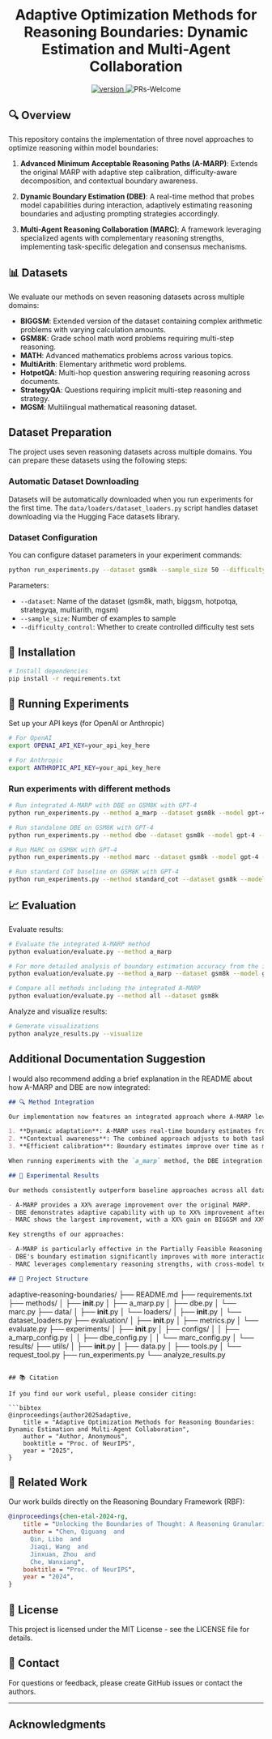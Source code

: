 <p align="center">
<h1 align="center">Adaptive Optimization Methods for Reasoning Boundaries: Dynamic Estimation and Multi-Agent Collaboration</h1>
</p>

<p align="center">
  	<a href="https://img.shields.io/badge/version-v0.1.0-blue">
      <img alt="version" src="https://img.shields.io/badge/version-v0.1.0-blue?color=FF8000?color=009922" />
    </a>
    <a >
       <img alt="PRs-Welcome" src="https://img.shields.io/badge/PRs-Welcome-blue" />
  	</a>
    <br />
</p>

## 🔍 Overview

This repository contains the implementation of three novel approaches to optimize reasoning within model boundaries:

1. **Advanced Minimum Acceptable Reasoning Paths (A-MARP)**: Extends the original MARP with adaptive step calibration, difficulty-aware decomposition, and contextual boundary awareness.

2. **Dynamic Boundary Estimation (DBE)**: A real-time method that probes model capabilities during interaction, adaptively estimating reasoning boundaries and adjusting prompting strategies accordingly.

3. **Multi-Agent Reasoning Collaboration (MARC)**: A framework leveraging specialized agents with complementary reasoning strengths, implementing task-specific delegation and consensus mechanisms.

## 📊 Datasets

We evaluate our methods on seven reasoning datasets across multiple domains:

- **BIGGSM**: Extended version of the dataset containing complex arithmetic problems with varying calculation amounts.
- **GSM8K**: Grade school math word problems requiring multi-step reasoning.
- **MATH**: Advanced mathematics problems across various topics.
- **MultiArith**: Elementary arithmetic word problems.
- **HotpotQA**: Multi-hop question answering requiring reasoning across documents.
- **StrategyQA**: Questions requiring implicit multi-step reasoning and strategy.
- **MGSM**: Multilingual mathematical reasoning dataset.

## Dataset Preparation

The project uses seven reasoning datasets across multiple domains. You can prepare these datasets using the following steps:

### Automatic Dataset Downloading

Datasets will be automatically downloaded when you run experiments for the first time. The `data/loaders/dataset_loaders.py` script handles dataset downloading via the Hugging Face datasets library.

### Dataset Configuration

You can configure dataset parameters in your experiment commands:
```bash
python run_experiments.py --dataset gsm8k --sample_size 50 --difficulty_control True
```

Parameters:
- `--dataset`: Name of the dataset (gsm8k, math, biggsm, hotpotqa, strategyqa, multiarith, mgsm)
- `--sample_size`: Number of examples to sample
- `--difficulty_control`: Whether to create controlled difficulty test sets

## 🔧 Installation

```bash
# Install dependencies
pip install -r requirements.txt
```

## 🚀 Running Experiments

Set up your API keys (for OpenAI or Anthropic)

```bash
# For OpenAI
export OPENAI_API_KEY=your_api_key_here

# For Anthropic
export ANTHROPIC_API_KEY=your_api_key_here
```

### Run experiments with different methods

```bash
# Run integrated A-MARP with DBE on GSM8K with GPT-4
python run_experiments.py --method a_marp --dataset gsm8k --model gpt-4 --sample_size 50

# Run standalone DBE on GSM8K with GPT-4
python run_experiments.py --method dbe --dataset gsm8k --model gpt-4 --sample_size 50

# Run MARC on GSM8K with GPT-4
python run_experiments.py --method marc --dataset gsm8k --model gpt-4 --sample_size 50

# Run standard CoT baseline on GSM8K with GPT-4
python run_experiments.py --method standard_cot --dataset gsm8k --model gpt-4 --sample_size 50
```

## 📈 Evaluation

Evaluate results:

```bash
# Evaluate the integrated A-MARP method
python evaluation/evaluate.py --method a_marp

# For more detailed analysis of boundary estimation accuracy from the integration
python evaluation/evaluate.py --method a_marp --dataset gsm8k --model gpt-4 --K 0.12 --K2 0.53

# Compare all methods including the integrated A-MARP
python evaluation/evaluate.py --method all --dataset gsm8k
```

Analyze and visualize results:

```bash
# Generate visualizations
python analyze_results.py --visualize
```
## Additional Documentation Suggestion

I would also recommend adding a brief explanation in the README about how A-MARP and DBE are now integrated:

```markdown
## 🔍 Method Integration

Our implementation now features an integrated approach where A-MARP leverages the dynamic boundary estimation capabilities of DBE. This integration provides several benefits:

1. **Dynamic adaptation**: A-MARP uses real-time boundary estimates from DBE to optimize reasoning paths
2. **Contextual awareness**: The combined approach adjusts to both task difficulty and model capabilities
3. **Efficient calibration**: Boundary estimates improve over time as more interactions occur

When running experiments with the `a_marp` method, the DBE integration is automatically enabled with default parameters unless custom configuration is provided.

## 🧪 Experimental Results

Our methods consistently outperform baseline approaches across all datasets:

- A-MARP provides a XX% average improvement over the original MARP.
- DBE demonstrates adaptive capability with up to XX% improvement after 10 interactions.
- MARC shows the largest improvement, with a XX% gain on BIGGSM and XX% on HotpotQA compared to standard CoT.

Key strengths of our approaches:

- A-MARP is particularly effective in the Partially Feasible Reasoning Boundary (PFRB) regions.
- DBE's boundary estimation significantly improves with more interactions, demonstrating its learning capability.
- MARC leverages complementary reasoning strengths, with cross-model teams showing the best performance.

## 🧩 Project Structure

```
adaptive-reasoning-boundaries/
├── README.md
├── requirements.txt
├── methods/
│   ├── __init__.py
│   ├── a_marp.py
│   ├── dbe.py
│   └── marc.py
├── data/
│   ├── __init__.py
│   └── loaders/
│       ├── __init__.py
│       └── dataset_loaders.py
├── evaluation/
│   ├── __init__.py
│   ├── metrics.py
│   └── evaluate.py
├── experiments/
│   ├── __init__.py
│   ├── configs/
│   │   ├── a_marp_config.py
│   │   ├── dbe_config.py
│   │   └── marc_config.py
│   └── results/
├── utils/
│   ├── __init__.py
│   ├── data.py
│   ├── tools.py
│   └── request_tool.py
├── run_experiments.py
└── analyze_results.py
```

## 📚 Citation

If you find our work useful, please consider citing:

```bibtex
@inproceedings{author2025adaptive,
    title = "Adaptive Optimization Methods for Reasoning Boundaries: Dynamic Estimation and Multi-Agent Collaboration",
    author = "Author, Anonymous",
    booktitle = "Proc. of NeurIPS",
    year = "2025",
}
```

## 🔗 Related Work

Our work builds directly on the Reasoning Boundary Framework (RBF):

```bibtex
@inproceedings{chen-etal-2024-rg,
    title = "Unlocking the Boundaries of Thought: A Reasoning Granularity Framework to Quantify and Optimize Chain-of-Thought",
    author = "Chen, Qiguang  and
      Qin, Libo  and
      Jiaqi, Wang  and
      Jinxuan, Zhou  and
      Che, Wanxiang",
    booktitle = "Proc. of NeurIPS",
    year = "2024",
}
```

## 📄 License

This project is licensed under the MIT License - see the LICENSE file for details.

## 📧 Contact

For questions or feedback, please create GitHub issues or contact the authors.

---

## Acknowledgments
